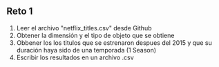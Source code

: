 ## Reto 1

1. Leer el archivo "netflix_titles.csv" desde Github
2. Obtener la dimensión y el tipo de objeto que se obtiene
3. Obbener los los titulos que se estrenaron despues del 2015 y que su duración haya sido de una temporada (1 Season)
4. Escribir los resultados en un archivo .csv


